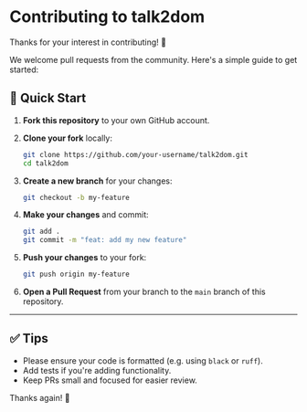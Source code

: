 # Contributing to talk2dom

Thanks for your interest in contributing! 🎉

We welcome pull requests from the community. Here's a simple guide to get started:

## 🧭 Quick Start

1. **Fork this repository** to your own GitHub account.

2. **Clone your fork** locally:

   ```bash
   git clone https://github.com/your-username/talk2dom.git
   cd talk2dom
   ```

3. **Create a new branch** for your changes:

   ```bash
   git checkout -b my-feature
   ```

4. **Make your changes** and commit:

   ```bash
   git add .
   git commit -m "feat: add my new feature"
   ```

5. **Push your changes** to your fork:

   ```bash
   git push origin my-feature
   ```

6. **Open a Pull Request** from your branch to the `main` branch of this repository.

---

## ✅ Tips

- Please ensure your code is formatted (e.g. using `black` or `ruff`).
- Add tests if you're adding functionality.
- Keep PRs small and focused for easier review.

Thanks again! 🚀
